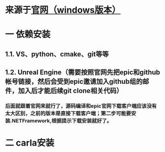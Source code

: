 # 来源于[官网（windows版本）](https://carla.readthedocs.io/en/latest/build_windows/)
# 一 依赖安装
## 1.1. VS、python、cmake、git等等
## 1.2. Unreal Engine（需要按照官网先把epic和github帐号链接，然后会受到epic邀请加入github组的邮件，加入后才能后续git clone相关代码）
### 后面就跟着官网来就行了，源码编译和epic官网下载客户端应该没有太大区别，之前的版本是直接下载客户端；第二步可能要安装.NETFramework,根据提示下载安装就好了。

# 二 carla安装


